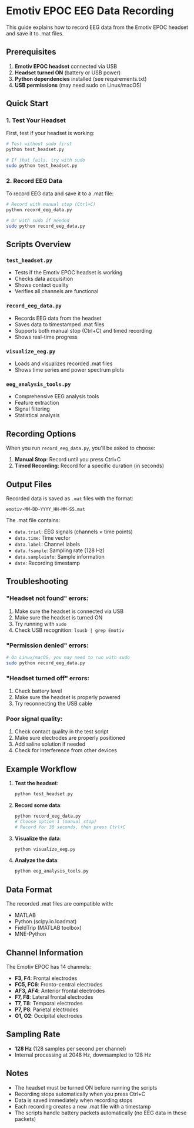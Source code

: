# Emotiv EPOC EEG Data Recording

This guide explains how to record EEG data from the Emotiv EPOC headset and save it to .mat files.

## Prerequisites

1. **Emotiv EPOC headset** connected via USB
2. **Headset turned ON** (battery or USB power)
3. **Python dependencies** installed (see requirements.txt)
4. **USB permissions** (may need sudo on Linux/macOS)

## Quick Start

### 1. Test Your Headset

First, test if your headset is working:

```bash
# Test without sudo first
python test_headset.py

# If that fails, try with sudo
sudo python test_headset.py
```

### 2. Record EEG Data

To record EEG data and save it to a .mat file:

```bash
# Record with manual stop (Ctrl+C)
python record_eeg_data.py

# Or with sudo if needed
sudo python record_eeg_data.py
```

## Scripts Overview

### `test_headset.py`
- Tests if the Emotiv EPOC headset is working
- Checks data acquisition
- Shows contact quality
- Verifies all channels are functional

### `record_eeg_data.py`
- Records EEG data from the headset
- Saves data to timestamped .mat files
- Supports both manual stop (Ctrl+C) and timed recording
- Shows real-time progress

### `visualize_eeg.py`
- Loads and visualizes recorded .mat files
- Shows time series and power spectrum plots

### `eeg_analysis_tools.py`
- Comprehensive EEG analysis tools
- Feature extraction
- Signal filtering
- Statistical analysis

## Recording Options

When you run `record_eeg_data.py`, you'll be asked to choose:

1. **Manual Stop**: Record until you press Ctrl+C
2. **Timed Recording**: Record for a specific duration (in seconds)

## Output Files

Recorded data is saved as `.mat` files with the format:
```
emotiv-MM-DD-YYYY_HH-MM-SS.mat
```

The .mat file contains:
- `data.trial`: EEG signals (channels × time points)
- `data.time`: Time vector
- `data.label`: Channel labels
- `data.fsample`: Sampling rate (128 Hz)
- `data.sampleinfo`: Sample information
- `date`: Recording timestamp

## Troubleshooting

### "Headset not found" errors:
1. Make sure the headset is connected via USB
2. Make sure the headset is turned ON
3. Try running with `sudo`
4. Check USB recognition: `lsusb | grep Emotiv`

### "Permission denied" errors:
```bash
# On Linux/macOS, you may need to run with sudo
sudo python record_eeg_data.py
```

### "Headset turned off" errors:
1. Check battery level
2. Make sure the headset is properly powered
3. Try reconnecting the USB cable

### Poor signal quality:
1. Check contact quality in the test script
2. Make sure electrodes are properly positioned
3. Add saline solution if needed
4. Check for interference from other devices

## Example Workflow

1. **Test the headset**:
   ```bash
   python test_headset.py
   ```

2. **Record some data**:
   ```bash
   python record_eeg_data.py
   # Choose option 1 (manual stop)
   # Record for 30 seconds, then press Ctrl+C
   ```

3. **Visualize the data**:
   ```bash
   python visualize_eeg.py
   ```

4. **Analyze the data**:
   ```bash
   python eeg_analysis_tools.py
   ```

## Data Format

The recorded .mat files are compatible with:
- MATLAB
- Python (scipy.io.loadmat)
- FieldTrip (MATLAB toolbox)
- MNE-Python

## Channel Information

The Emotiv EPOC has 14 channels:
- **F3, F4**: Frontal electrodes
- **FC5, FC6**: Fronto-central electrodes  
- **AF3, AF4**: Anterior frontal electrodes
- **F7, F8**: Lateral frontal electrodes
- **T7, T8**: Temporal electrodes
- **P7, P8**: Parietal electrodes
- **O1, O2**: Occipital electrodes

## Sampling Rate

- **128 Hz** (128 samples per second per channel)
- Internal processing at 2048 Hz, downsampled to 128 Hz

## Notes

- The headset must be turned ON before running the scripts
- Recording stops automatically when you press Ctrl+C
- Data is saved immediately when recording stops
- Each recording creates a new .mat file with a timestamp
- The scripts handle battery packets automatically (no EEG data in these packets) 